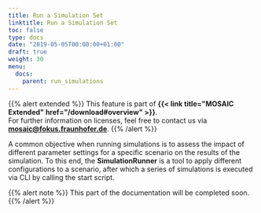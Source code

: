 ```yaml
---
title: Run a Simulation Set
linktitle: Run a Simulation Set
toc: false
type: docs
date: "2019-05-05T00:00:00+01:00"
draft: true
weight: 30
menu:
  docs:
    parent: run_simulations
---
```


{{% alert extended %}}
This feature is part of **{{< link title="MOSAIC Extended" href="/download#overview" >}}**.  
For further information on licenses, feel free to contact us via **[mosaic@fokus.fraunhofer.de](mailto:mosaic@fokus.fraunhofer.de)**.
{{% /alert %}}

A common objective when running simulations is to assess the impact of different parameter settings for
a specific scenario on the results of the simulation. To this end, the **SimulationRunner** is a tool to apply
different configurations to a scenario, after which a series of simulations is executed via CLI by calling the start script.

{{% alert note %}}
This part of the documentation will be completed soon.
{{% /alert %}}